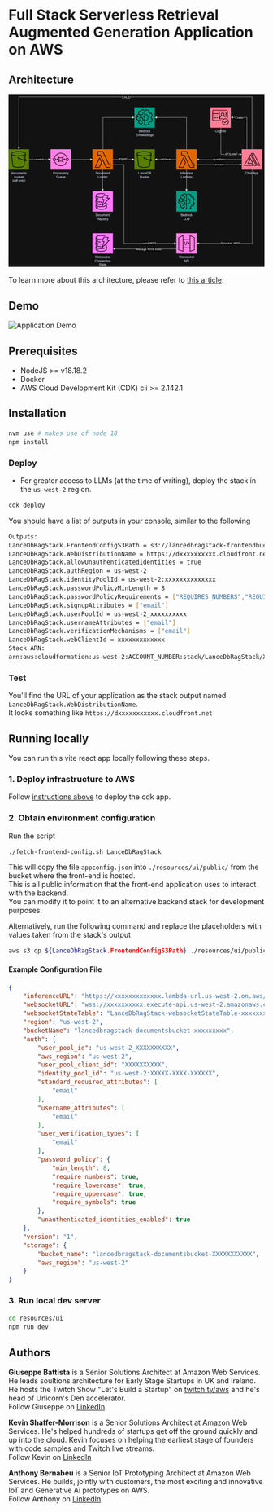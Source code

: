# Full Stack Serverless Retrieval Augmented Generation Application on AWS
## Architecture

![Overall architecture diagram](./assets/architecture.png)

To learn more about this architecture, please refer to [this article](https://bit.ly/community-serverless-rag).

## Demo
![Application Demo](./assets/fsrag-demo.gif)

## Prerequisites

- NodeJS >= v18.18.2
- Docker
- AWS Cloud Development Kit (CDK) cli >= 2.142.1

## Installation

```sh
nvm use # makes use of node 18
npm install
```

### Deploy

* For greater access to LLMs (at the time of writing), deploy the stack in the `us-west-2` region.

```sh
cdk deploy
```

You should have a list of outputs in your console, similar to the following

```bash
Outputs:
LanceDbRagStack.FrontendConfigS3Path = s3://lancedbragstack-frontendbucketxxxxx-xxxx/appconfig.json
LanceDbRagStack.WebDistributionName = https://dxxxxxxxxxx.cloudfront.net
LanceDbRagStack.allowUnauthenticatedIdentities = true
LanceDbRagStack.authRegion = us-west-2
LanceDbRagStack.identityPoolId = us-west-2:xxxxxxxxxxxxxx
LanceDbRagStack.passwordPolicyMinLength = 8
LanceDbRagStack.passwordPolicyRequirements = ["REQUIRES_NUMBERS","REQUIRES_LOWERCASE","REQUIRES_UPPERCASE","REQUIRES_SYMBOLS"]
LanceDbRagStack.signupAttributes = ["email"]
LanceDbRagStack.userPoolId = us-west-2_xxxxxxxxxx
LanceDbRagStack.usernameAttributes = ["email"]
LanceDbRagStack.verificationMechanisms = ["email"]
LanceDbRagStack.webClientId = xxxxxxxxxxxxx
Stack ARN:
arn:aws:cloudformation:us-west-2:ACCOUNT_NUMBER:stack/LanceDbRagStack/XXXXXXXXXXXXXXXXXXXX
```

### Test
You'll find the URL of your application as the stack output named `LanceDbRagStack.WebDistributionName`.  
It looks something like `https://dxxxxxxxxxxx.cloudfront.net`

## Running locally

You can run this vite react app locally following these steps.

### 1. Deploy infrastructure to AWS

Follow [instructions above](#installation) to deploy the cdk app.

### 2. Obtain environment configuration

Run the script 
```bash
./fetch-frontend-config.sh LanceDbRagStack
```

This will copy the file `appconfig.json` into `./resources/ui/public/` from the bucket where the front-end is hosted.  
This is all public information that the front-end application uses to interact with the backend.  
You can modify it to point it to an alternative backend stack for development purposes.

Alternatively, run the following command and replace the placeholders with values taken from the stack's output

```bash
aws s3 cp ${LanceDbRagStack.FrontendConfigS3Path} ./resources/ui/public/
```

#### Example Configuration File
```json
{
    "inferenceURL": "https://xxxxxxxxxxxxx.lambda-url.us-west-2.on.aws/",
    "websocketURL": "wss://xxxxxxxxxx.execute-api.us-west-2.amazonaws.com/Prod",
    "websocketStateTable": "LanceDbRagStack-websocketStateTable-xxxxxxxx",
    "region": "us-west-2",
    "bucketName": "lancedbragstack-documentsbucket-xxxxxxxxx",
    "auth": {
        "user_pool_id": "us-west-2_XXXXXXXXXX",
        "aws_region": "us-west-2",
        "user_pool_client_id": "XXXXXXXXXX",
        "identity_pool_id": "us-west-2:XXXXX-XXXX-XXXXXX",
        "standard_required_attributes": [
            "email"
        ],
        "username_attributes": [
            "email"
        ],
        "user_verification_types": [
            "email"
        ],
        "password_policy": {
            "min_length": 8,
            "require_numbers": true,
            "require_lowercase": true,
            "require_uppercase": true,
            "require_symbols": true
        },
        "unauthenticated_identities_enabled": true
    },
    "version": "1",
    "storage": {
        "bucket_name": "lancedbragstack-documentsbucket-XXXXXXXXXXX",
        "aws_region": "us-west-2"
    }
}
```

### 3. Run local dev server

```sh
cd resources/ui
npm run dev
```

## Authors

**Giuseppe Battista** is a Senior Solutions Architect at Amazon Web Services. He leads soultions architecture for Early Stage Startups in UK and Ireland. He hosts the Twitch Show "Let's Build a Startup" on [twitch.tv/aws](https://bit.ly/basup-twitch) and he's head of Unicorn's Den accelerator.   
Follow Giuseppe on [LinkedIn](https://bit.ly/43l7eEb)  

**Kevin Shaffer-Morrison** is a Senior Solutions Architect at Amazon Web Services. He's helped hundreds of startups get off the ground quickly and up into the cloud. Kevin focuses on helping the earliest stage of founders with code samples and Twitch live streams.  
Follow Kevin on [LinkedIn](https://www.linkedin.com/in/kshaffermorrison)

**Anthony Bernabeu** is a Senior IoT Prototyping Architect at Amazon Web Services. He builds, jointly with customers, the most exciting and innovative IoT and Generative Ai prototypes on AWS.  
Follow Anthony on [LinkedIn](https://bit.ly/4ehuyrg)
